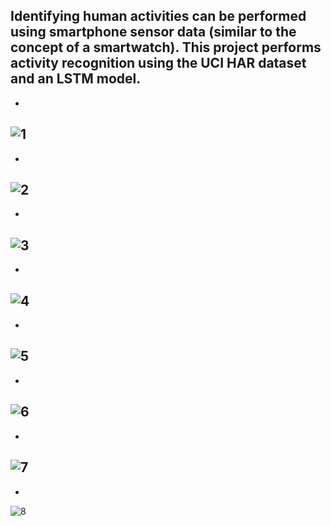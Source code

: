 Identifying human activities can be performed using smartphone sensor data (similar to the concept of a smartwatch). This project performs activity recognition using the UCI HAR dataset and an LSTM model.
-
-
![1](https://github.com/user-attachments/assets/4a233281-2d67-4b5d-9804-c7167f478016)
-
-
![2](https://github.com/user-attachments/assets/622bd3d3-d6d3-4f29-8a90-691cdaeadab0)
-
-
![3](https://github.com/user-attachments/assets/9b8a4a9f-68c3-4961-9db1-e7f4f3430822)
-
-
![4](https://github.com/user-attachments/assets/311ade7c-bda7-4848-80a8-d5c820111bad)
-
-
![5](https://github.com/user-attachments/assets/18941c29-b89e-4f25-95ed-f3a4c42c4b18)
-
-
![6](https://github.com/user-attachments/assets/442b25ef-586c-4e1b-8c56-2beca21879e8)
-
-
![7](https://github.com/user-attachments/assets/936bedbd-c215-4033-aee8-c7bbec38fcee)
-
-
![8](https://github.com/user-attachments/assets/8f7d8cbd-9529-4004-a9a5-12b41b6c6842)




